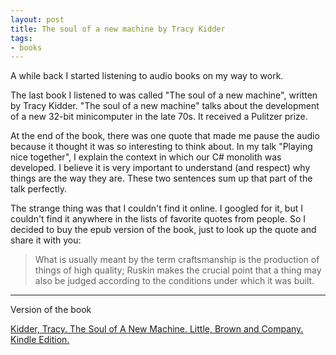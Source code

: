 ```yaml
---
layout: post
title: The soul of a new machine by Tracy Kidder
tags:
- books
---
```


A while back I started listening to audio books on my way to work.

The last book I listened to was called "The soul of a new machine", written by Tracy Kidder.
"The soul of a new machine" talks about the development of a new 32-bit minicomputer in the late 70s. It received a Pulitzer prize.

At the end of the book, there was one quote that made me pause the audio because it thought it was so interesting to think about.
In my talk "Playing nice together", I explain the context in which our C# monolith was developed. I believe it is very important to understand (and respect) why things are the way they are.
These two sentences sum up that part of the talk perfectly.

The strange thing was that I couldn't find it online. I googled for it, but I couldn't find it anywhere in the lists of favorite quotes from people.
So I decided to buy the epub version of the book, just to look up the quote and share it with you:

> What is usually meant by the term craftsmanship is the production of things of high quality; Ruskin makes the crucial point that a thing may also be judged according to the conditions under which it was built.

----

Version of the book

[Kidder, Tracy. The Soul of A New Machine. Little, Brown and Company. Kindle Edition.](http://amzn.to/2pIp0RN)